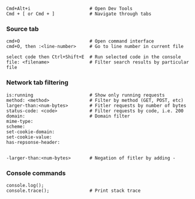     Cmd+Alt+i                      # Open Dev Tools
    Cmd + [ or Cmd + ]             # Navigate through tabs


### Source tab
    cmd+O                          # Open command interface
    cmd+O, then :<line-number>     # Go to line number in current file    

    select code then Ctrl+Shift+E  # Run selected code in the console
    file: <filename>               # Filter search results by particular file

### Network tab filtering
    is:running                     # Show only running requests
    method: <method>               # Filter by method (GET, POST, etc)
    larger-than:<num-bytes>        # Fitler requests by number of bytes
    status-code: <code>            # Filter requests by code, i.e. 200
    domain:                        # Domain filter
    mime-type:
    scheme:
    set-cookie-domain:
    set-cookie-value:
    has-repsonse-header:


    -larger-than:<num-bytes>       # Negation of fitler by adding -

### Console commands
    console.log();
    console.trace();               # Print stack trace

